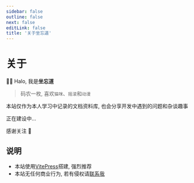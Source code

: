 ```yaml
---
sidebar: false
outline: false
next: false
editLink: false
title: '关于坐忘道'
---
```


# 关于

👋🏻 Halo, 我是**坐忘道**

> 码农一枚, 喜欢`猫咪`、`摇滚`和`动漫`

本站仅作为本人学习中记录的文档资料库, 也会分享开发中遇到的问题和杂谈趣事

正在建设中...

感谢关注 🎉

## 说明

- 本站使用[VitePress](https://vitepress.dev/)搭建, 强烈推荐
- 本站无任何商业行为, 若有侵权请[联系我](mailto:onenpc@qq.com)
